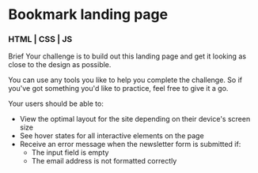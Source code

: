# Bookmark landing page

### HTML | CSS | JS

Brief
Your challenge is to build out this landing page and get it looking as close to the design as possible.

You can use any tools you like to help you complete the challenge. So if you've got something you'd like to practice, feel free to give it a go.

Your users should be able to:

* View the optimal layout for the site depending on their device's screen size
* See hover states for all interactive elements on the page
* Receive an error message when the newsletter form is submitted if:
  * The input field is empty
  * The email address is not formatted correctly
